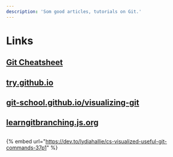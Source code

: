 ```yaml
---
description: 'Som good articles, tutorials on Git.'
---
```


# Links

## [Git Cheatsheet](https://training.github.com/downloads/github-git-cheat-sheet/)

## [try.github.io](https://try.github.io/)

## [git-school.github.io/visualizing-git](http://git-school.github.io/visualizing-git/)

## [learngitbranching.js.org](https://learngitbranching.js.org/)

## 

## 

{% embed url="https://dev.to/lydiahallie/cs-visualized-useful-git-commands-37p1" %}



